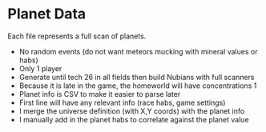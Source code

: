 # Planet Data #

Each file represents a full scan of planets.

 * No random events (do not want meteors mucking with mineral values or habs)
 * Only 1 player
 * Generate until tech 26 in all fields then build Nubians with full scanners
 * Because it is late in the game, the homeworld will have concentrations 1
 * Planet info is CSV to make it easier to parse later
 * First line will have any relevant info (race habs, game settings)
 * I merge the universe definition (with X,Y coords) with the planet info
 * I manually add in the planet habs to correlate against the planet value
